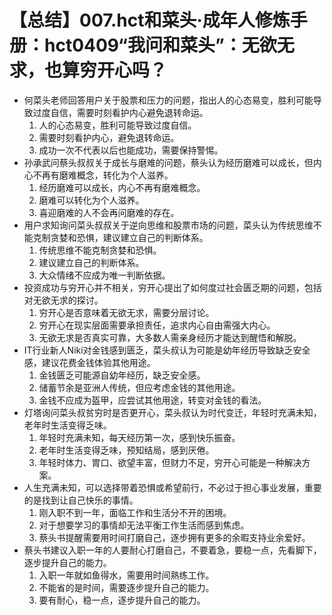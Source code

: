 # 【总结】007.hct和菜头·成年人修炼手册：hct0409“我问和菜头”：无欲无求，也算穷开心吗？

-   何菜头老师回答用户关于股票和压力的问题，指出人的心态易变，胜利可能导致过度自信，需要时刻看护内心避免退转命运。
    1.  人的心态易变，胜利可能导致过度自信。
    2.  需要时刻看护内心，避免退转命运。
    3.  成功一次不代表以后也能成功，需要保持警惕。
-   孙承武问蔡头叔叔关于成长与磨难的问题，蔡头认为经历磨难可以成长，但内心不再有磨难概念，转化为个人滋养。
    1.  经历磨难可以成长，内心不再有磨难概念。
    2.  磨难可以转化为个人滋养。
    3.  喜迎磨难的人不会再问磨难的存在。
-   用户求知询问菜头叔叔关于逆向思维和股票市场的问题，菜头认为传统思维不能克制贪婪和恐惧，建议建立自己的判断体系。
    1.  传统思维不能克制贪婪和恐惧。
    2.  建议建立自己的判断体系。
    3.  大众情绪不应成为唯一判断依据。
-   投资成功与穷开心并不相关，穷开心提出了如何度过社会匮乏期的问题，包括对无欲无求的探讨。
    1.  穷开心是否意味着无欲无求，需要分层讨论。
    2.  穷开心在现实层面需要承担责任，追求内心自由需强大内心。
    3.  无欲无求是否真实可靠，大多数人需亲身经历才能达到醒悟和解脱。
-   IT行业新人Niki对金钱感到匮乏，菜头叔认为可能是幼年经历导致缺乏安全感，建议花费金钱体验其他用途。
    1.  金钱匮乏可能源自幼年经历，缺乏安全感。
    2.  储蓄节余是亚洲人传统，但应考虑金钱的其他用途。
    3.  金钱不应成为盔甲，应尝试其他用途，转变对金钱的看法。
-   灯塔询问菜头叔贫穷时是否更开心，菜头叔认为时代变迁，年轻时充满未知，老年时生活变得乏味。
    1.  年轻时充满未知，每天经历第一次，感到快乐振奋。
    2.  老年时生活变得乏味，预知结局，感到厌倦。
    3.  年轻时体力、胃口、欲望丰富，但财力不足，穷开心可能是一种解决方案。
-   人生充满未知，可以选择带着恐惧或希望前行，不必过于担心事业发展，重要的是找到让自己快乐的事情。
    1.  刚入职不到一年，面临工作和生活分不开的困境。
    2.  对于想要学习的事情却无法平衡工作生活而感到焦虑。
    3.  蔡头书提醒需要用时间打磨自己，逐步拥有更多的余暇支持业余爱好。
-   蔡头书建议入职一年的人要耐心打磨自己，不要着急，要稳一点，先看脚下，逐步提升自己的能力。
    1.  入职一年就如鱼得水，需要用时间熟练工作。
    2.  不能省的是时间，需要逐步提升自己的能力。
    3.  要有耐心，稳一点，逐步提升自己的能力。